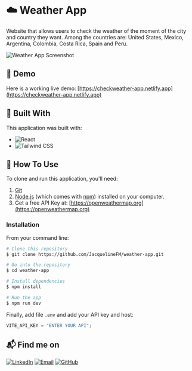# ☁️ Weather App

Website that allows users to check the weather of the moment of the city and country they want. Among the countries are: United States, Mexico, Argentina, Colombia, Costa Rica, Spain and Peru.

![Weather App Screenshot](https://i.postimg.cc/1tR0t6rj/image-2022-10-22-214028666.png)

## 🚀 Demo

Here is a working live demo: [https://checkweather-app.netlify.app](https://checkweather-app.netlify.app)

## 🔧 Built With

This application was built with:

- ![React](https://img.shields.io/badge/React-20232A?style=for-the-badge&logo=react&logoColor=61DAFB)
- ![Tailwind CSS](https://img.shields.io/badge/Tailwind_CSS-38B2AC?style=for-the-badge&logo=tailwind-css&logoColor=white)

## 📘 How To Use

To clone and run this application, you'll need:

1. [Git](https://git-scm.com)
2. [Node.js](https://nodejs.org/en/download/) (which comes with [npm](http://npmjs.com)) installed on your computer.
3. Get a free API Key at: [https://openweathermap.org](https://openweathermap.org)

### Installation

From your command line:

```bash
# Clone this repository
$ git clone https://github.com/JacquelineFM/weather-app.git

# Go into the repository
$ cd weather-app

# Install dependencies
$ npm install

# Run the app
$ npm run dev
```

Finally, add file `.env` and add your API key and host:

```js
VITE_API_KEY = "ENTER YOUR API";
```

## 📬 Find me on

[![LinkedIn](https://img.shields.io/badge/linkedin-%230077B5.svg?&style=flat-square&logo=linkedin&logoColor=white)](https://www.linkedin.com/in/jacqueline-flores-méndez-7521ab177/)
[![Email](https://img.shields.io/badge/-Gmail-%23333?style=flat-square&logo=gmail&logoColor=white)](mailto:jfloresm.dev@gmail.com)
[![GitHub](https://img.shields.io/badge/GitHub-%2312100E.svg?&style=flat-square&logo=Github&logoColor=white)](https://github.com/JacquelineFM)
